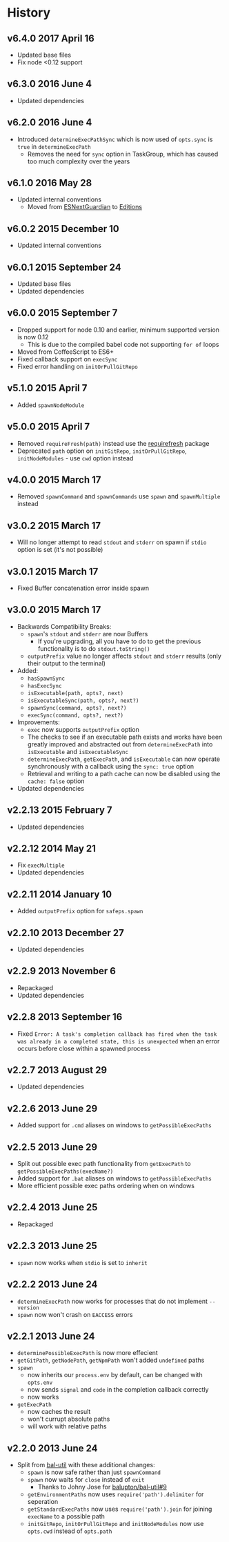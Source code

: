 # History

## v6.4.0 2017 April 16
- Updated base files
- Fix node <0.12 support

## v6.3.0 2016 June 4
- Updated dependencies

## v6.2.0 2016 June 4
- Introduced `determineExecPathSync` which is now used of `opts.sync` is `true` in `determineExecPath`
  - Removes the need for `sync` option in TaskGroup, which has caused too much complexity over the years

## v6.1.0 2016 May 28
- Updated internal conventions
  - Moved from [ESNextGuardian](https://github.com/bevry/esnextguardian) to [Editions](https://github.com/bevry/editions)

## v6.0.2 2015 December 10
- Updated internal conventions

## v6.0.1 2015 September 24
- Updated base files
- Updated dependencies

## v6.0.0 2015 September 7
- Dropped support for node 0.10 and earlier, minimum supported version is now 0.12
	- This is due to the compiled babel code not supporting `for of` loops
- Moved from CoffeeScript to ES6+
- Fixed callback support on `execSync`
- Fixed error handling on `initOrPullGitRepo`

## v5.1.0 2015 April 7
- Added `spawnNodeModule`

## v5.0.0 2015 April 7
- Removed `requireFresh(path)` instead use the [requirefresh](https://npmjs.org/package/requirefresh) package
- Deprecated `path` option on `initGitRepo`, `initOrPullGitRepo`, `initNodeModules` - use `cwd` option instead

## v4.0.0 2015 March 17
- Removed `spawnCommand` and `spawnCommands` use `spawn` and `spawnMultiple` instead

## v3.0.2 2015 March 17
- Will no longer attempt to read `stdout` and `stderr` on spawn if `stdio` option is set (it's not possible)

## v3.0.1 2015 March 17
- Fixed Buffer concatenation error inside spawn

## v3.0.0 2015 March 17
- Backwards Compatibility Breaks:
	- `spawn`'s `stdout` and `stderr` are now Buffers
		- If you're upgrading, all you have to do to get the previous functionality is to do `stdout.toString()`
	- `outputPrefix` value no longer affects `stdout` and `stderr` results (only their output to the terminal)
- Added:
	- `hasSpawnSync`
	- `hasExecSync`
	- `isExecutable(path, opts?, next)`
	- `isExecutableSync(path, opts?, next?)`
	- `spawnSync(command, opts?, next?)`
	- `execSync(command, opts?, next?)`
- Improvements:
	- `exec` now supports `outputPrefix` option
	- The checks to see if an executable path exists and works have been greatly improved and abstracted out from `determineExecPath` into `isExecutable` and `isExecutableSync`
	- `determineExecPath`, `getExecPath`, and `isExecutable` can now operate synchronously with a callback using the `sync: true` option
	- Retrieval and writing to a path cache can now be disabled using the `cache: false` option
- Updated dependencies

## v2.2.13 2015 February 7
- Updated dependencies

## v2.2.12 2014 May 21
- Fix `execMultiple`
- Updated dependencies

## v2.2.11 2014 January 10
- Added `outputPrefix` option for `safeps.spawn`

## v2.2.10 2013 December 27
- Updated dependencies

## v2.2.9 2013 November 6
- Repackaged
- Updated dependencies

## v2.2.8 2013 September 16
- Fixed `Error: A task's completion callback has fired when the task was already in a completed state, this is unexpected` when an error occurs before close within a spawned process

## v2.2.7 2013 August 29
- Updated dependencies

## v2.2.6 2013 June 29
- Added support for `.cmd` aliases on windows to `getPossibleExecPaths`

## v2.2.5 2013 June 29
- Split out possible exec path functionality from `getExecPath` to `getPossibleExecPaths(execName?)`
- Added support for `.bat` aliases on windows to `getPossibleExecPaths`
- More efficient possible exec paths ordering when on windows

## v2.2.4 2013 June 25
- Repackaged

## v2.2.3 2013 June 25
- `spawn` now works when `stdio` is set to `inherit`

## v2.2.2 2013 June 24
- `determineExecPath` now works for processes that do not implement `--version`
- `spawn` now won't crash on `EACCESS` errors

## v2.2.1 2013 June 24
- `determinePossibleExecPath` is now more effecient
- `getGitPath`, `getNodePath`, `getNpmPath` won't added `undefined` paths
- `spawn`
	- now inherits our `process.env` by default, can be changed with `opts.env`
	- now sends `signal` and `code` in the completion callback correctly
	- now works
- `getExecPath`
	- now caches the result
	- won't currupt absolute paths
	- will work with relative paths

## v2.2.0 2013 June 24
- Split from [bal-util](https://github.com/balupton/bal-util) with these additional changes:
	- `spawn` is now safe rather than just `spawnCommand`
	- `spawn` now waits for `close` instead of `exit`
		- Thanks to Johny Jose for [balupton/bal-util#9](https://github.com/balupton/bal-util/pull/9)
	- `getEnvironmentPaths` now uses `require('path').delimiter` for seperation
	- `getStandardExecPaths` now uses `require('path').join` for joining `execName` to a possible path
	- `initGitRepo`, `initOrPullGitRepo` and `initNodeModules` now use `opts.cwd` instead of `opts.path`
